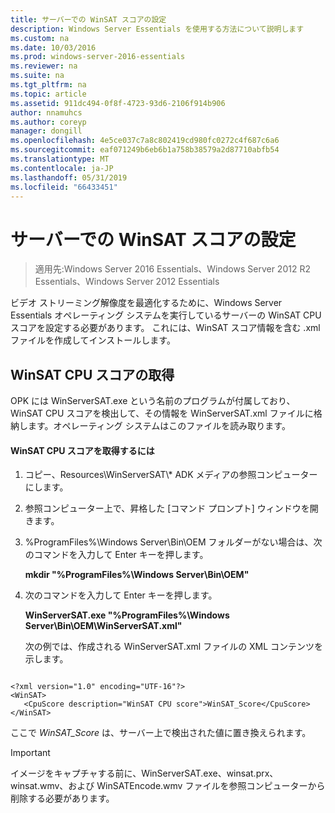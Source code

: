 ```yaml
---
title: サーバーでの WinSAT スコアの設定
description: Windows Server Essentials を使用する方法について説明します
ms.custom: na
ms.date: 10/03/2016
ms.prod: windows-server-2016-essentials
ms.reviewer: na
ms.suite: na
ms.tgt_pltfrm: na
ms.topic: article
ms.assetid: 911dc494-0f8f-4723-93d6-2106f914b906
author: nnamuhcs
ms.author: coreyp
manager: dongill
ms.openlocfilehash: 4e5ce037c7a8c802419cd980fc0272c4f687c6a6
ms.sourcegitcommit: eaf071249b6eb6b1a758b38579a2d87710abfb54
ms.translationtype: MT
ms.contentlocale: ja-JP
ms.lasthandoff: 05/31/2019
ms.locfileid: "66433451"
---
```

# <a name="set-the-winsat-score-on-the-server"></a>サーバーでの WinSAT スコアの設定

>適用先:Windows Server 2016 Essentials、Windows Server 2012 R2 Essentials、Windows Server 2012 Essentials

ビデオ ストリーミング解像度を最適化するために、Windows Server Essentials オペレーティング システムを実行しているサーバーの WinSAT CPU スコアを設定する必要があります。 これには、WinSAT スコア情報を含む .xml ファイルを作成してインストールします。  
  
## <a name="obtain-the-winsat-cpu-score"></a>WinSAT CPU スコアの取得  
 OPK には WinServerSAT.exe という名前のプログラムが付属しており、WinSAT CPU スコアを検出して、その情報を WinServerSAT.xml ファイルに格納します。オペレーティング システムはこのファイルを読み取ります。  
  
#### <a name="to-obtain-the-winsat-cpu-score"></a>WinSAT CPU スコアを取得するには  
  
1. コピー、Resources\WinServerSAT\\* ADK メディアの参照コンピューターにします。  
  
2. 参照コンピューター上で、昇格した [コマンド プロンプト] ウィンドウを開きます。  
  
3. %ProgramFiles%\Windows Server\Bin\OEM フォルダーがない場合は、次のコマンドを入力して Enter キーを押します。  
  
    **mkdir "%ProgramFiles%\Windows Server\Bin\OEM"**  
  
4. 次のコマンドを入力して Enter キーを押します。  
  
    **WinServerSAT.exe "%ProgramFiles%\Windows Server\Bin\OEM\WinServerSAT.xml"**  
  
   次の例では、作成される WinServerSAT.xml ファイルの XML コンテンツを示します。  
  
```  
  
<?xml version="1.0" encoding="UTF-16"?>  
<WinSAT>  
   <CpuScore description="WinSAT CPU score">WinSAT_Score</CpuScore>  
</WinSAT>  
```  
  
 ここで *WinSAT_Score* は、サーバー上で検出された値に置き換えられます。  
  
> [!IMPORTANT]
>  イメージをキャプチャする前に、WinServerSAT.exe、winsat.prx、winsat.wmv、および WinSATEncode.wmv ファイルを参照コンピューターから削除する必要があります。
